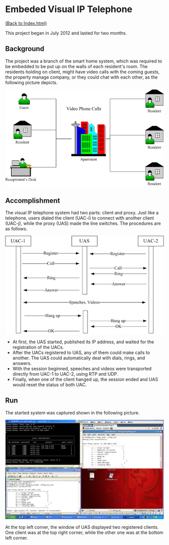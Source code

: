 # Embeded Visual IP Telephone

[(Back to Index.html)](../index.html)

This project began in July 2012 and lasted for two months.

## Background
The project was a branch of the smart home system, which was required to be embedded to be put up on the walls of each resident's room. The residents holding on client, might have video calls with the coming guests, the property manage company, or they could chat with each other, as the following picture depicts.

![](application.jpg)

## Accomplishment
The visual IP telephone system had two parts: client and proxy. Just like a telephone, users dialed the client (UAC-i) to connect with another client (UAC-j), while the proxy (UAS) made the line switches. The procedures are as follows.

![](system.jpg)

- At first, the UAS started, published its IP address, and waited for the registration of the UACs.
- After the UACs registered to UAS, any of them could make calls to another. The UAS could automatically deal with dials, rings, and answers.
- With the session beginned, speeches and videos were transported directly from UAC-1 to UAC-2, using RTP and UDP.
- Finally, when one of the client hanged up, the session ended and UAS would reset the status of both UAC.

## Run

The started system was captured shown in the following picture.

![](result.bmp)

At the top left corner, the window of UAS displayed two registered clients. One client was at the top right corner, while the other one was at the bottom left corner.